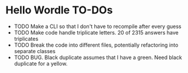 # Hello Wordle TO-DOs

- TODO Make a CLI so that I don't have to recompile after every guess
- TODO Make code handle triplicate letters. 20 of 2315 answers have triplicates
- TODO Break the code into different files, potentially refactoring into separate classes
- TODO BUG. Black duplicate assumes that I have a green. Need black duplicate for a yellow.

